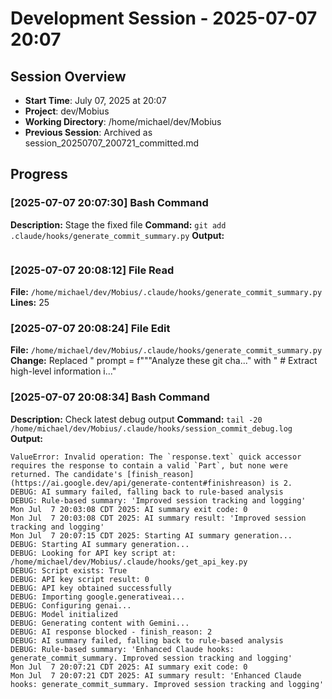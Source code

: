 # Development Session - 2025-07-07 20:07

## Session Overview
- **Start Time**: July 07, 2025 at 20:07
- **Project**: dev/Mobius  
- **Working Directory**: /home/michael/dev/Mobius
- **Previous Session**: Archived as session_20250707_200721_committed.md

## Progress

### [2025-07-07 20:07:30] Bash Command

**Description:** Stage the fixed file
**Command:** `git add .claude/hooks/generate_commit_summary.py`
**Output:**
```

```

### [2025-07-07 20:08:12] File Read

**File:** `/home/michael/dev/Mobius/.claude/hooks/generate_commit_summary.py`
**Lines:** 25

### [2025-07-07 20:08:24] File Edit

**File:** `/home/michael/dev/Mobius/.claude/hooks/generate_commit_summary.py`
**Change:** Replaced "                prompt = f"""Analyze these git cha..." with "                # Extract high-level information i..."

### [2025-07-07 20:08:34] Bash Command

**Description:** Check latest debug output
**Command:** `tail -20 /home/michael/dev/Mobius/.claude/hooks/session_commit_debug.log`
**Output:**
```
ValueError: Invalid operation: The `response.text` quick accessor requires the response to contain a valid `Part`, but none were returned. The candidate's [finish_reason](https://ai.google.dev/api/generate-content#finishreason) is 2.
DEBUG: AI summary failed, falling back to rule-based analysis
DEBUG: Rule-based summary: 'Improved session tracking and logging'
Mon Jul  7 20:03:08 CDT 2025: AI summary exit code: 0
Mon Jul  7 20:03:08 CDT 2025: AI summary result: 'Improved session tracking and logging'
Mon Jul  7 20:07:15 CDT 2025: Starting AI summary generation...
DEBUG: Starting AI summary generation...
DEBUG: Looking for API key script at: /home/michael/dev/Mobius/.claude/hooks/get_api_key.py
DEBUG: Script exists: True
DEBUG: API key script result: 0
DEBUG: API key obtained successfully
DEBUG: Importing google.generativeai...
DEBUG: Configuring genai...
DEBUG: Model initialized
DEBUG: Generating content with Gemini...
DEBUG: AI response blocked - finish_reason: 2
DEBUG: AI summary failed, falling back to rule-based analysis
DEBUG: Rule-based summary: 'Enhanced Claude hooks: generate_commit_summary. Improved session tracking and logging'
Mon Jul  7 20:07:21 CDT 2025: AI summary exit code: 0
Mon Jul  7 20:07:21 CDT 2025: AI summary result: 'Enhanced Claude hooks: generate_commit_summary. Improved session tracking and logging'
```

